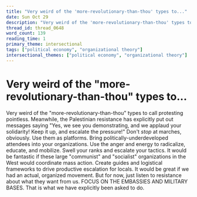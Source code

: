```yaml
---
title: "Very weird of the 'more-revolutionary-than-thou' types to..."
date: Sun Oct 29
description: "Very weird of the 'more-revolutionary-than-thou' types to call protesting pointless."
thread_id: thread_0648
word_count: 139
reading_time: 1
primary_theme: intersectional
tags: ["political economy", "organizational theory"]
intersectional_themes: ["political economy", "organizational theory"]
---
```


# Very weird of the "more-revolutionary-than-thou" types to...

Very weird of the "more-revolutionary-than-thou" types to call protesting pointless. Meanwhile, the Palestinian resistance has explicitly put out messages saying "Yes, we see you demonstrating, and we applaud your solidarity! Keep it up, and escalate the pressure!" Don't *stop* at marches, obviously. Use them as platforms. Bring politically-underdeveloped attendees into your organizations. Use the anger and energy to radicalize, educate, and mobilize. Swell your ranks and escalate your tactics. It would be fantastic if these large "communist" and "socialist" organizations in the West would coordinate mass action. Create guides and logistical frameworks to drive productive escalation for locals. It would be great if we had an actual, organized movement. But for now, just listen to resistance about what they want from us. FOCUS ON THE EMBASSIES AND MILITARY BASES. That is what we have explicitly been asked to do.